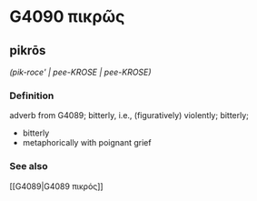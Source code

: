 # G4090 πικρῶς

## pikrōs

_(pik-roce' | pee-KROSE | pee-KROSE)_

### Definition

adverb from G4089; bitterly, i.e., (figuratively) violently; bitterly; 

- bitterly
- metaphorically with poignant grief

### See also

[[G4089|G4089 πικρός]]

